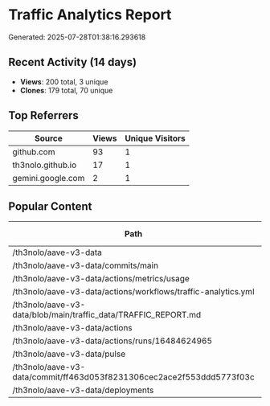 # Traffic Analytics Report

Generated: 2025-07-28T01:38:16.293618

## Recent Activity (14 days)

- **Views**: 200 total, 3 unique
- **Clones**: 179 total, 70 unique

## Top Referrers

| Source | Views | Unique Visitors |
|--------|-------|-----------------|
| github.com | 93 | 1 |
| th3nolo.github.io | 17 | 1 |
| gemini.google.com | 2 | 1 |

## Popular Content

| Path | Views | Unique Visitors |
|------|-------|------------------|
| /th3nolo/aave-v3-data | 55 | 3 |
| /th3nolo/aave-v3-data/commits/main | 19 | 2 |
| /th3nolo/aave-v3-data/actions/metrics/usage | 8 | 1 |
| /th3nolo/aave-v3-data/actions/workflows/traffic-analytics.yml | 8 | 1 |
| /th3nolo/aave-v3-data/blob/main/traffic_data/TRAFFIC_REPORT.md | 7 | 1 |
| /th3nolo/aave-v3-data/actions | 6 | 1 |
| /th3nolo/aave-v3-data/actions/runs/16484624965 | 4 | 1 |
| /th3nolo/aave-v3-data/pulse | 4 | 1 |
| /th3nolo/aave-v3-data/commit/ff463d053f8231306cec2ace2f553ddd5773f03c | 3 | 1 |
| /th3nolo/aave-v3-data/deployments | 3 | 1 |
